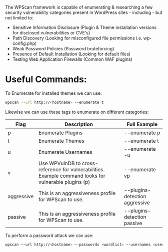 The WPScan framework is capable of enumerating & researching a few security vulnerability categories present in WordPress sites - including - but not limited to:

- Sensitive Information Disclosure (Plugin & Theme installation versions for disclosed vulnerabilities or CVE's)
- Path Discovery (Looking for misconfigured file permissions i.e. wp-config.php)
- Weak Password Policies (Password bruteforcing)
- Presence of Default Installation (Looking for default files)
- Testing Web Application Firewalls (Common WAF plugins)
# Useful Commands:

To Enumerate for installed themes we can use:

```bash
wpscan --url http://<hostname> --enumerate t
```

Likewise we can use these tags to enumerate on different categories:

|Flag|Description|Full Example|
|---|---|---|
|p|Enumerate Plugins|--enumerate p|
|t|Enumerate Themes|--enumerate t|
|u|Enumerate Usernames|--enumerate -u|
|v|Use WPVulnDB to cross-reference for vulnerabilities. Example command looks for vulnerable plugins (p)|--enumerate vp|
|aggressive|This is an aggressiveness profile for WPScan to use.|--plugins-detection aggressive|
|passive|This is an aggressiveness profile for WPScan to use.|--plugins-detection passive|

 To perform a password attack we can use:

```bash
wpscan –-url http://<hostname> –-passwords <wordlist> –-usernames <username>
```

